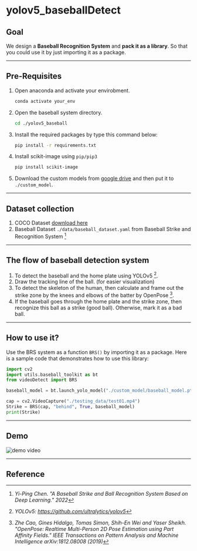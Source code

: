 # yolov5_baseballDetect

## Goal
We design a **Baseball Recognition System** and **pack it as a library**. So that you could use it by just importing it as a package.

---
## Pre-Requisites
1. Open anaconda and activate your envirobment.
	```bash
	conda activate your_env
	```
2. Open the baseball system directory.
	```bash
	cd ./yolov5_baseball
	```
3. Install the required packages by type this command below: 
	```bash
	pip install -r requirements.txt
	```
4. Install scikit-image using `pip/pip3`
	```bash
	pip install scikit-image
	```
5. Download the custom models from [google drive](https://drive.google.com/drive/folders/181GHT1pYWCMIk7TnV-kF2gJYnE5KEFVT?usp=sharing) and then put it to `./custom_model`.

---

## Dataset collection
1. COCO Dataset [download here](https://cocodataset.org/#home)
2. Baseball Dataset `./data/baseball_dataset.yaml` from Baseball Strike and Recognition System [^2]

---

## The flow of baseball detection system
1. To detect the baseball and the home plate using YOLOv5 [^1].
2. Draw the tracking line of the ball. (for easier visualization)
3. To detect the skeleton of the human, then calculate and frame out the strike zone by the knees and elbows of the batter by OpenPose [^4].
4. If the baseball goes through the home plate and the strike zone, then recognize this ball as a strike (good ball). Otherwise, mark it as a bad ball.

---

## How to use it?
Use the BRS system as a function `BRS()` by importing it as a package. Here is a sample code that demonstrates how to use this library: 
```python
import cv2
import utils.baseball_toolkit as bt
from videoDetect import BRS

baseball_model = bt.launch_yolo_model("./custom_model/baseball_model.pt")

cap = cv2.VideoCapture("./testing_data/test01.mp4")
Strike = BRS(cap, "behind", True, baseball_model)
print(Strike)
```

---

## Demo
![demo video](./img/DEMO_VIDEO.gif)

---

## Reference
[^1]: *YOLOv5: https://github.com/ultralytics/yolov5*
[^2]: *Yi-Ping Chen. "A Baseball Strike and Ball Recognition System Based on Deep Learning." 2022*
[^3]: *Bochkovskiy, Alexey, Chien-Yao Wang, and Hong-Yuan Mark Liao. "Yolov4: Optimal speed and accuracy of object detection." arXiv preprint arXiv:2004.10934 (2020).*
[^4]: *Zhe Cao, Gines Hidalgo, Tomas Simon, Shih-En Wei and Yaser Sheikh. "OpenPose: Realtime Multi-Person 2D Pose Estimation using Part Affinity Fields." IEEE Transactions on Pattern Analysis and Machine Intelligence arXiv:1812.08008 (2019)*
[^5]: *Tomas Simon, Hanbyul Joo, Iain Matthews and Yaser Sheikh. "Hand Keypoint Detection in Single Images using Multiview Bootstrapping." CVPR (2017) arXiv:1704.07809 (2017)*
[^6]: *Shih-En Wei, Varun Ramakrishna, Takeo Kanade, Yaser Sheikh. "Convolutional pose machines" arXiv:1602.00134 (2016)*
[^7]: *Tsung-Yi Lin, Michael Maire, Serge Belongie, Lubomir Bourdev, Ross Girshick, James Hays, Pietro Perona, Deva Ramanan, C. Lawrence Zitnick and Piotr Dollar. "Microsoft COCO: Common Objects in Context." arXiv:1405.0312v3 (2015)*

